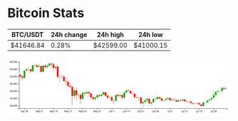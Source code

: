 # Bitcoin Stats

BTC/USDT|24h change|24h high|24h low|
|---|---|---|---|
|$41646.84|0.28%|$42599.00|$41000.15|

<img src="./chart.svg">

